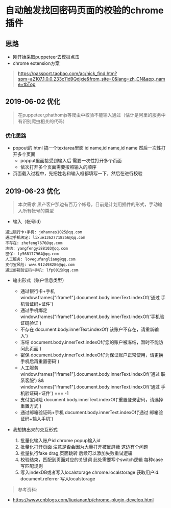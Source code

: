 # 自动触发找回密码页面的校验的chrome插件
## 思路
- 刚开始采取puppeteer去模拟点击
- chrome extension方案
> https://passport.taobao.com/ac/nick_find.htm?spm=a2107.1.0.0.233c11d9Qdjxie&from_site=0&lang=zh_CN&app_name=tbTop

## 2019-06-02 优化
> 在puppeteer,phathomjs等爬虫中校验不能输入通过（估计是阿里的服务中有识别爬虫相关的代码）
### 优化思路
- popout的 html 搞一个textarea里面
id name,id name,id name 然后一次性打开多个页面
    - popput里面接受到输入后 需要一次性打开多个页面
    - 依次打开多个页面需要按照输入的顺序
- 页面载入过程中，先把姓名和输入框都填写一下，然后在进行校验


## 2019-06-23 优化
> 本次需求
黑产客户那边有百万个帐号，目前是计划用插件的形式，手动输入所有帐号的类型
- 输入（帐号id）
```
通过银行卡+手机: johannes1025@qq.com
通过手机绑定: lixue13627718256@qq.com
不存在: zhefeng7676@qq.com
冻结: yangfengyi88103@qq.com
密保: ly568177964@qq.com 
人工服务: lovegufangliang@qq.com
支付宝风险: www.912498286@qq.com
通过邮箱验证码+手机: lfp0815@qq.com
```
- 输出形式（账户信息类型）
    - 通过银行卡+手机
        window.frames["iframe1"].document.body.innerText.indexOf('通过 手机验证码+证件')
    - 通过手机绑定
        window.frames["iframe1"].document.body.innerText.indexOf('手机验证码验证')
    - 不存在
        document.body.innerText.indexOf('该账户不存在，请重新输入')
    - 冻结
        document.body.innerText.indexOf('您的账户被冻结，暂时不能访问此页面')
    - 密保
        document.body.innerText.indexOf('为保证账户正常使用，请更换手机后再重置密码')
    - 人工服务
        window.frames["iframe1"].document.body.innerText.indexOf('通过 联系客服') && window.frames["iframe1"].document.body.innerText.indexOf('通过 手机验证码+证件') === -1
    - 支付宝风险
        document.body.innerText.indexOf('重置登录密码，请选择重置方式')
    - 通过邮箱验证码+手机
        document.body.innerText.indexOf('通过 邮箱验证码+输入手机')

- 我想搞出来的交互形式
    1. 批量化输入账户id
        chrome popup输入id
    2. 批量化打开页面
        注意是否会因为大量打开被反屏蔽
        这边有个问题
    3. 批量执行fake drag,页面跳转
        后续可以添加失败重试逻辑
    4. 校验结束，匹配到页面对应的关键词
        此处需要写个switch逻辑 每种case写匹配规则
    5. 写入indexDB或者写入localstorage
        chrome.localstorage
        获取用户id: document.referrer
        写入localstorage


> 参考资料:
- https://www.cnblogs.com/liuxianan/p/chrome-plugin-develop.html

